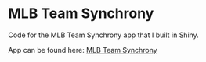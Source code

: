 # MLB Team Synchrony
Code for the MLB Team Synchrony app that I built in Shiny.

App can be found here: [MLB Team Synchrony](https://cjteeter.shinyapps.io/2_OffDef-Synchrony/)
